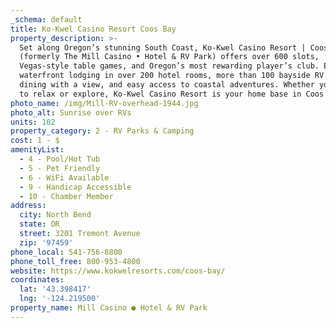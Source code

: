 ```yaml
---
_schema: default
title: Ko-Kwel Casino Resort Coos Bay
property_description: >-
  Set along Oregon’s stunning South Coast, Ko-Kwel Casino Resort | Coos Bay
  (formerly The Mill Casino • Hotel & RV Park) offers over 600 slots,
  Vegas-style table games, and Oregon’s most rewarding player’s club. Enjoy
  waterfront lodging in over 200 hotel rooms, more than 100 bayside RV sites,
  dining with a view, and easy access to coastal adventures. Whether you’re here
  to relax or explore, Ko-Kwel Casino Resort is your home base in Coos Bay.
photo_name: /img/Mill-RV-overhead-1944.jpg
photo_alt: Sunrise over RVs
units: 102
property_category: 2 - RV Parks & Camping
cost: 1 - $
amenityList:
  - 4 - Pool/Hot Tub
  - 5 - Pet Friendly
  - 6 - WiFi Available
  - 9 - Handicap Accessible
  - 10 - Chamber Member
address:
  city: North Bend
  state: OR
  street: 3201 Tremont Avenue
  zip: '97459'
phone_local: 541-756-8800
phone_toll_free: 800-953-4800
website: https://www.kokwelresorts.com/coos-bay/
coordinates:
  lat: '43.398417'
  lng: '-124.219500'
property_name: Mill Casino ● Hotel & RV Park
---
```

